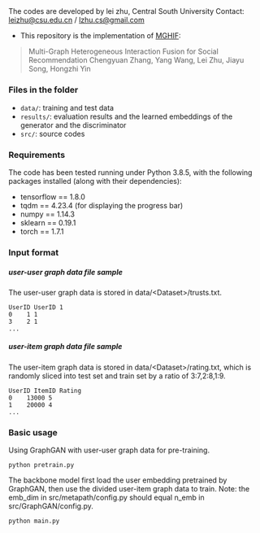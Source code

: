 
## 
The codes are developed by lei zhu, Central South University
Contact: leizhu@csu.edu.cn / lzhu.cs@gmail.com

- This repository is the implementation of [MGHIF](https://dl.acm.org/doi/10.1145/3466641):
> Multi-Graph Heterogeneous Interaction Fusion for Social Recommendation
Chengyuan Zhang, Yang Wang, Lei Zhu, Jiayu Song, Hongzhi Yin

	


### Files in the folder
- `data/`: training and test data
- `results/`: evaluation results and the learned embeddings of the generator and the discriminator
- `src/`: source codes


### Requirements
The code has been tested running under Python 3.8.5, with the following packages installed (along with their dependencies):

- tensorflow == 1.8.0
- tqdm == 4.23.4 (for displaying the progress bar)
- numpy == 1.14.3
- sklearn == 0.19.1
- torch == 1.7.1


### Input format

##### user-user graph data file sample
The user-user graph data is stored in data/\<Dataset>/trusts.txt.

```UserID UserID 1```  
```0	1 1```  
```3	2 1```  
```...```
##### user-item graph data file sample
The user-item graph data is stored in data/\<Dataset>/rating.txt, which is randomly sliced into test set and train set by a ratio of 3:7,2:8,1:9.

```UserID ItemID Rating```  
```0	13000 5```  
```1	20000 4```  
```...```




### Basic usage
Using GraphGAN with user-user graph data for pre-training.

```python pretrain.py```   

The backbone model first load the user embedding pretrained by GraphGAN, then use the divided user-item graph data to train. 
Note: the emb_dim in src/metapath/config.py should equal n_emb in src/GraphGAN/config.py.

```python main.py```

